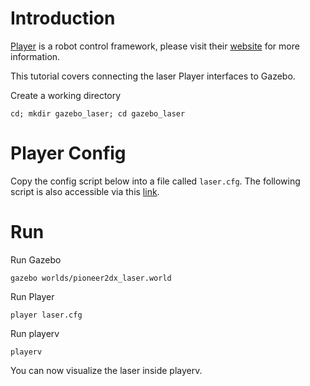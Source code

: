 # Introduction

[Player](http://playerstage.sourceforge.net) is a robot control framework,
please visit their [website](http://playerstage.sourceforge.net) for more
information.

This tutorial covers connecting the laser Player interfaces to Gazebo. 

Create a working directory

~~~
cd; mkdir gazebo_laser; cd gazebo_laser
~~~

# Player Config

Copy the config script below into a file called `laser.cfg`. The following script is also accessible via this [link](https://bitbucket.org/osrf/gazebo/raw/default/examples/player/laser/laser.cfg).

<include
src='https://bitbucket.org/osrf/gazebo/raw/default/examples/player/laser/laser.cfg'/>

# Run

Run Gazebo

~~~
gazebo worlds/pioneer2dx_laser.world
~~~

Run Player

~~~
player laser.cfg
~~~

Run playerv

~~~
playerv
~~~

You can now visualize the laser inside playerv.
